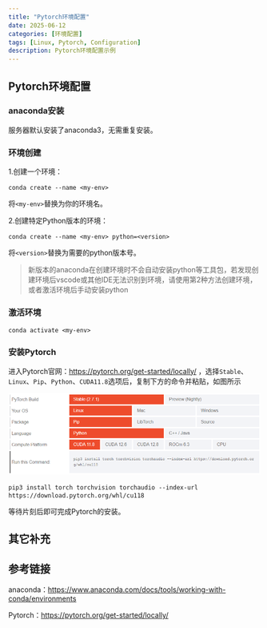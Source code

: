 ```yaml
---
title: "Pytorch环境配置"
date: 2025-06-12
categories: [环境配置]
tags: [Linux, Pytorch, Configuration]
description: Pytorch环境配置示例
---
```


## Pytorch环境配置

### anaconda安装

服务器默认安装了anaconda3，无需重复安装。

### 环境创建

1.创建一个环境：

```shell
conda create --name <my-env>
```

将`<my-env>`替换为你的环境名。

2.创建特定Python版本的环境：

```shell
conda create --name <my-env> python=<version>
```

将`<version>`替换为需要的python版本号。

> 新版本的anaconda在创建环境时不会自动安装python等工具包，若发现创建环境后vscode或其他IDE无法识别到环境，请使用第2种方法创建环境，或者激活环境后手动安装python

### 激活环境

```shell
conda activate <my-env>
```

### 安装Pytorch

进入Pytorch官网：https://pytorch.org/get-started/locally/ ，选择`Stable`、`Linux`、`Pip`、`Python`、`CUDA11.8`选项后，复制下方的命令并粘贴，如图所示

![alt text](../assets/img/2025-06-12-Pytorch环境配置/image.png)

```shell
pip3 install torch torchvision torchaudio --index-url https://download.pytorch.org/whl/cu118
```

等待片刻后即可完成Pytorch的安装。

## 其它补充

## 参考链接

anaconda：https://www.anaconda.com/docs/tools/working-with-conda/environments

Pytorch：https://pytorch.org/get-started/locally/